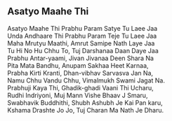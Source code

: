 ## Asatyo Maahe Thi

Asatyo Maahe Thi Prabhu Param Satye Tu Laee Jaa  
Unda Andhaare Thi Prabhu Param Teje Tu Laee Jaa  
Maha Mrutyu Maathi, Amrut Samipe Nath Laye Jaa  
Tu Hi No Hu Chhu To, Tuj﻿ Darshanaa Daan Daye Jaa  
Prabhu Antar-yaami, Jivan Jivanaa Deen Shara Na  
Pita Mata Bandhu, Anupam Sakhaa Heet Karnaa,  
Prabha Kirti Kranti, Dhan-vibhav Sarvasva Jan Na,  
Namu Chhu Vandu Chhu, Vimalmukh Swami Jagat Na.  
Prabhuji Kaya Thi, Ghadik-ghadi Vaani Thi Ucharu,  
Rudhi Indriyoni, Muj Mann﻿ Vishe Bhaav J Smaru,  
Swabhavik Buddhithi, Shubh Ashubh Je Kai Pan karu,  
Kshama Drashte Jo Jo, Tuj Charan Ma Nath Je Dharu.

